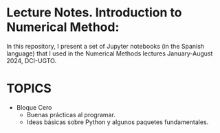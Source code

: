 # Lecture Notes. Introduction to Numerical Method:
In this repository, I present a set of Jupyter notebooks (in the Spanish language) that I used in the Numerical Methods lectures   January-August 2024, DCI-UGTO.


# TOPICS
- Bloque Cero
    - Buenas prácticas al programar.
	- Ideas básicas sobre Python y algunos paquetes fundamentales.